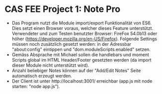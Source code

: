 ﻿# CAS FEE Project 1: Note Pro

- Das Program nutzt die Module import/export Funktionalität von ES6. Dies setzt einen Browser voraus, welcher dieses Feature unterstützt. Verwendeter und zum Testen benutzter Browser: FireFox 54.0b13 oder höher (https://developer.mozilla.org/en-US/Firefox). Folgende Settings müssen noch zusätzlich gesetzt werden: in der Adressbar "about:config" eintippen und "dom.moduleScripts.enabled" setzen.
- Gemäss Absprache mit Michael sollen die handlebars und moment Scripts global im HTML Header/Footer gesetzten werden (da import dieser Module nicht unterstützt wird).
- Anzahl beliebiger Notes können auf der "Add/Edit Notes" Seite automatisch erzeugt werden.
- Der Client ist unter http://localhost:3001/ erreichbar (app.js mit node starten: "node app.js").



